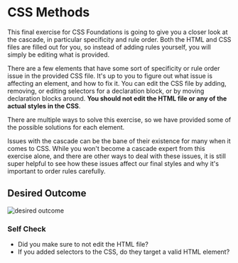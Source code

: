 # CSS Methods

This final exercise for CSS Foundations is going to give you a closer look at the cascade, in particular specificity and rule order. Both the HTML and CSS 
files are filled out for you, so instead of adding rules yourself, you will simply be editing what is provided.

There are a few elements that have some sort of specificity or rule order issue in the provided CSS file. It's up to you to figure out what issue is 
affecting an element, and how to fix it. You can edit the CSS file by adding, removing, or editing selectors for a declaration block, or by moving 
declaration blocks around. **You should not edit the HTML file or any of the actual styles in the CSS**.

There are multiple ways to solve this exercise, so we have provided some of the possible solutions for each element.

Issues with the cascade can be the bane of their existence for many when it comes to CSS. While you won't become a cascade expert 
from this exercise alone, and there are other ways to deal with these issues, it is still super helpful to see how these issues affect 
our final styles and why it's important to order rules carefully.

## Desired Outcome

![desired outcome](./desired-outcome.png)

### Self Check

- Did you make sure to not edit the HTML file?
- If you added selectors to the CSS, do they target a valid HTML element?
